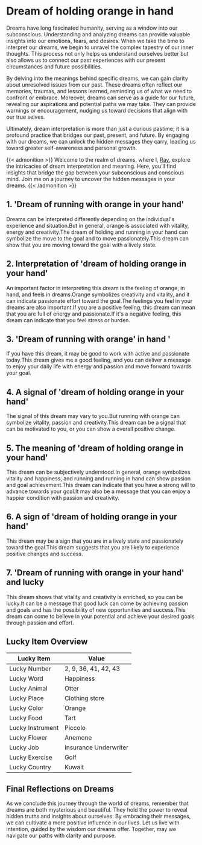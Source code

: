 # Dream of holding orange in hand


Dreams have long fascinated humanity, serving as a window into our subconscious. Understanding and analyzing dreams can provide valuable insights into our emotions, fears, and desires. When we take the time to interpret our dreams, we begin to unravel the complex tapestry of our inner thoughts. This process not only helps us understand ourselves better but also allows us to connect our past experiences with our present circumstances and future possibilities.

By delving into the meanings behind specific dreams, we can gain clarity about unresolved issues from our past. These dreams often reflect our memories, traumas, and lessons learned, reminding us of what we need to confront or embrace. Moreover, dreams can serve as a guide for our future, revealing our aspirations and potential paths we may take. They can provide warnings or encouragement, nudging us toward decisions that align with our true selves.

Ultimately, dream interpretation is more than just a curious pastime; it is a profound practice that bridges our past, present, and future. By engaging with our dreams, we can unlock the hidden messages they carry, leading us toward greater self-awareness and personal growth.

{{< admonition >}}
Welcome to the realm of dreams, where I, [Ray](https://instagram.com/ray._.atelier), explore the intricacies of dream interpretation and meaning. Here, you’ll find insights that bridge the gap between your subconscious and conscious mind. Join me on a journey to uncover the hidden messages in your dreams.
{{< /admonition >}}


## 1. 'Dream of running with orange in your hand'
Dreams can be interpreted differently depending on the individual's experience and situation.But in general, orange is associated with vitality, energy and creativity.The dream of holding and running in your hand can symbolize the move to the goal and to move passionately.This dream can show that you are moving toward the goal with a lively state.

## 2. Interpretation of 'dream of holding orange in your hand'
An important factor in interpreting this dream is the feeling of orange, in hand, and feels in dreams.Orange symbolizes creativity and vitality, and it can indicate passionate effort toward the goal.The feelings you feel in your dreams are also important.If you are a positive feeling, this dream can mean that you are full of energy and passionate.If it's a negative feeling, this dream can indicate that you feel stress or burden.

## 3. 'Dream of running with orange' in hand '
If you have this dream, it may be good to work with active and passionate today.This dream gives me a good feeling, and you can deliver a message to enjoy your daily life with energy and passion and move forward towards your goal.

## 4. A signal of 'dream of holding orange in your hand'
The signal of this dream may vary to you.But running with orange can symbolize vitality, passion and creativity.This dream can be a signal that can be motivated to you, or you can show a overall positive change.

## 5. The meaning of 'dream of holding orange in your hand'
This dream can be subjectively understood.In general, orange symbolizes vitality and happiness, and running and running in hand can show passion and goal achievement.This dream can indicate that you have a strong will to advance towards your goal.It may also be a message that you can enjoy a happier condition with passion and creativity.

## 6. A sign of 'dream of holding orange in your hand'
This dream may be a sign that you are in a lively state and passionately toward the goal.This dream suggests that you are likely to experience positive changes and success.

## 7. 'Dream of running with orange in your hand' and lucky
This dream shows that vitality and creativity is enriched, so you can be lucky.It can be a message that good luck can come by achieving passion and goals and has the possibility of new opportunities and success.This dream can come to believe in your potential and achieve your desired goals through passion and effort.

## Lucky Item Overview
| Lucky Item          | Value              |
|---------------|--------------------|
| Lucky Number        | 2, 9, 36, 41, 42, 43  |
| Lucky Word          | Happiness |
| Lucky Animal        | Otter |
| Lucky Place         | Clothing store     |
| Lucky Color         | Orange     |
| Lucky Food          | Tart      |
| Lucky Instrument    | Piccolo |
| Lucky Flower        | Anemone    |
| Lucky Job           | Insurance Underwriter       |
| Lucky Exercise      | Golf  |
| Lucky Country       | Kuwait    |


##  Final Reflections on Dreams

As we conclude this journey through the world of dreams, remember that dreams are both mysterious and beautiful. They hold the power to reveal hidden truths and insights about ourselves. By embracing their messages, we can cultivate a more positive influence in our lives. Let us live with intention, guided by the wisdom our dreams offer. Together, may we navigate our paths with clarity and purpose.

